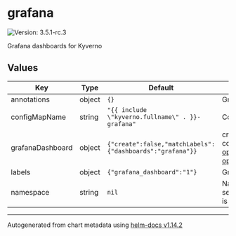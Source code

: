 # grafana

![Version: 3.5.1-rc.3](https://img.shields.io/badge/Version-3.5.1--rc.3-informational?style=flat-square)

Grafana dashboards for Kyverno

## Values

| Key | Type | Default | Description |
|-----|------|---------|-------------|
| annotations | object | `{}` | Grafana dashboard configmap annotations. |
| configMapName | string | `"{{ include \"kyverno.fullname\" . }}-grafana"` | Configmap name template. |
| grafanaDashboard | object | `{"create":false,"matchLabels":{"dashboards":"grafana"}}` | create GrafanaDashboard custom resource referencing to the configMap. according to https://grafana-operator.github.io/grafana-operator/docs/examples/dashboard_from_configmap/readme/ |
| labels | object | `{"grafana_dashboard":"1"}` | Grafana dashboard configmap labels |
| namespace | string | `nil` | Namespace to create the grafana dashboard configmap. If not set, it will be created in the same namespace where the chart is deployed. |

----------------------------------------------
Autogenerated from chart metadata using [helm-docs v1.14.2](https://github.com/norwoodj/helm-docs/releases/v1.14.2)
